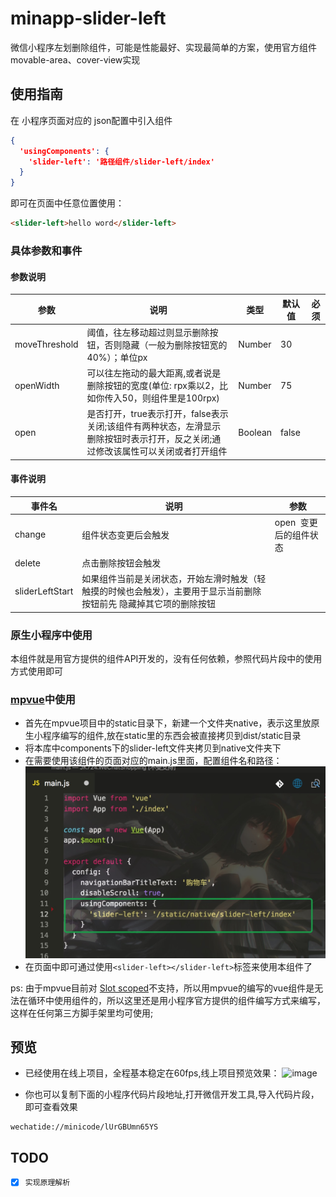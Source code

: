 # minapp-slider-left
微信小程序左划删除组件，可能是性能最好、实现最简单的方案，使用官方组件movable-area、cover-view实现



## 使用指南
在 小程序页面对应的 json配置中引入组件
```json
{
  'usingComponents': {
    'slider-left': '路径组件/slider-left/index'
  }
}
```
即可在页面中任意位置使用：
```html
<slider-left>hello word</slider-left>
```
### 具体参数和事件
#### 参数说明
| 参数       | 说明      | 类型       | 默认值       | 必须      |
|-----------|-----------|-----------|-------------|-------------|
| moveThreshold | 阈值，往左移动超过则显示删除按钮，否则隐藏（一般为删除按钮宽的40%）；单位px | Number | 30 | |
| openWidth | 可以往左拖动的最大距离,或者说是删除按钮的宽度(单位: rpx乘以2，比如你传入50，则组件里是100rpx) | Number | 75 | |
| open | 是否打开，true表示打开，false表示关闭;该组件有两种状态，左滑显示删除按钮时表示打开，反之关闭;通过修改该属性可以关闭或者打开组件 | Boolean | false | |
#### 事件说明
| 事件名       | 说明      | 参数       |
|-----------|-----------|-----------|
| change | 组件状态变更后会触发 | open  变更后的组件状态 |
| delete | 点击删除按钮会触发 |  |
| sliderLeftStart | 如果组件当前是关闭状态，开始左滑时触发（轻触摸的时候也会触发），主要用于显示当前删除按钮前先 隐藏掉其它项的删除按钮 |  |

### 原生小程序中使用
本组件就是用官方提供的组件API开发的，没有任何依赖，参照代码片段中的使用方式使用即可
### [mpvue](https://github.com/Meituan-Dianping/mpvue)中使用
- 首先在mpvue项目中的static目录下，新建一个文件夹native，表示这里放原生小程序编写的组件,放在static里的东西会被直接拷贝到dist/static目录
- 将本库中components下的slider-left文件夹拷贝到native文件夹下
- 在需要使用该组件的页面对应的main.js里面，配置组件名和路径：
![image](./doc-img/demo1.png)
- 在页面中即可通过使用`<slider-left></slider-left>`标签来使用本组件了

ps:  由于mpvue目前对 [Slot scoped](http://mpvue.com/mpvue/#vue_1)不支持，所以用mpvue的编写的vue组件是无法在循环中使用组件的，所以这里还是用小程序官方提供的组件编写方式来编写，这样在任何第三方脚手架里均可使用;

## 预览
+ 已经使用在线上项目，全程基本稳定在60fps,线上项目预览效果：
![image](./doc-img/preview.gif)

+ 你也可以复制下面的小程序代码片段地址,打开微信开发工具,导入代码片段，即可查看效果
```
wechatide://minicode/lUrGBUmn65YS
```

## TODO
- [x] `实现原理解析`
